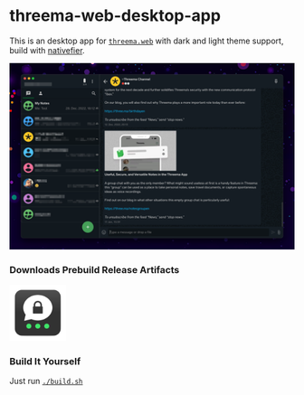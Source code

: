 # threema-web-desktop-app
This is an desktop app for [`threema.web`](https://web.threema.ch) with dark and light theme support, build with [nativefier](https://github.com/jiahaog/nativefier).

![screenshot](screenshot.png)

### Downloads Prebuild Release Artifacts
<a href="https://github.com/qoomon/threema-web-desktop-app/releases">
  <img src="icon.png" width="100" height="100">
</a>

### Build It Yourself
Just run [`./build.sh`](build.sh)

